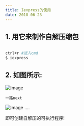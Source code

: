 ```yaml
---
title: Iexpress的使用
date: 2018-06-23
---
```


## 1. 用它来制作自解压缩包

``` bash

ctrl+r #进入cmd
$ iexpress

```
<!--more-->
## 2. 如图所示:
![image](http://ys-k.ys168.com/580434733/lduldWt4N1I884576PH2/iexpress.png)
  


    一路next  

![image](http://ys-k.ys168.com/580434746/p3O5J474845QL4kfqmhV/iexpress-0.png)
 ....

 即可创建自解压的可执行程序!
